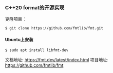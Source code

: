 ### C++20 format的开源实现

克隆项目：
```
$ git clone https://github.com/fmtlib/fmt.git
```

#### Ubuntu上安装

```bash
$ sudo apt install libfmt-dev
```


文档地址: <https://fmt.dev/latest/index.html>
项目地址: <https://github.com/fmtlib/fmt>
